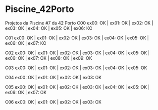# Piscine_42Porto
Projetos da Piscine #7 da 42 Porto
C00
ex00: OK | ex01: OK | ex02: OK | ex03: OK | ex04: OK | ex05: OK | ex06: KO 

C01
ex00: OK | ex01: OK | ex02: OK | ex03: OK | ex04: OK | ex05: OK | ex06: OK | ex07: KO 

C02
ex00: OK | ex01: OK | ex02: OK | ex03: OK | ex04: OK | ex05: OK | ex06: OK | ex07: OK | ex08: OK | ex09: OK 

C03
ex00: OK | ex01: OK | ex02: OK | ex03: OK | ex04: OK | ex05: OK

C04
ex00: OK | ex01: OK | ex02: OK | ex03: OK 

C05
ex00: OK | ex01: OK | ex02: OK | ex03: OK | ex04: OK | ex05: OK | ex06: OK | ex07: OK 

C06
ex00: OK | ex01: OK | ex02: OK | ex03: OK
